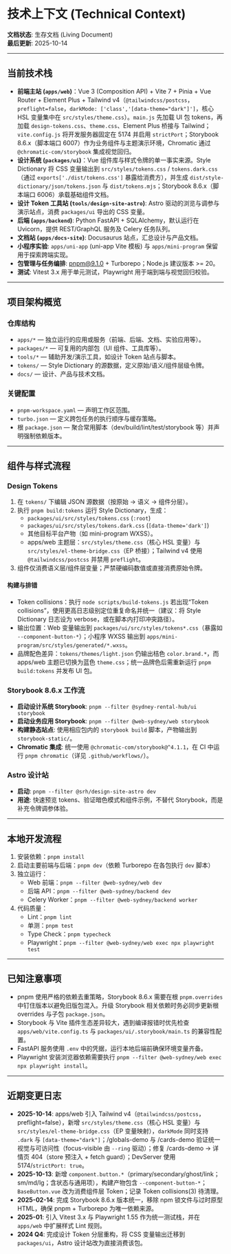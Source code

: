 # 技术上下文 (Technical Context)

**文档状态**: 生存文档 (Living Document)  
**最后更新**: 2025-10-14

---

## 当前技术栈

- **前端主站 (`apps/web`)**：Vue 3 (Composition API) + Vite 7 + Pinia + Vue Router + Element Plus + Tailwind v4（`@tailwindcss/postcss`，`preflight=false`，`darkMode: ['class','[data-theme="dark"]']`，核心 HSL 变量集中在 `src/styles/theme.css`）。`main.js` 先加载 UI 包 tokens，再加载 `design-tokens.css`、`theme.css`、Element Plus 桥接与 Tailwind；`vite.config.js` 将开发服务器固定在 5174 并启用 `strictPort`；Storybook 8.6.x（脚本端口 6007）作为业务组件与主题演示环境，Chromatic 通过 `@chromatic-com/storybook` 集成视觉回归。
- **设计系统 (`packages/ui`)**：Vue 组件库与样式令牌的单一事实来源。Style Dictionary 将 CSS 变量输出到 `src/styles/tokens.css` / `tokens.dark.css`（通过 `exports['./dist/tokens.css']` 暴露给消费方），并生成 `dist/style-dictionary/json/tokens.json` 与 `dist/tokens.mjs`；Storybook 8.6.x（脚本端口 6006）承载基础组件文档。
- **设计 Token 工具站 (`tools/design-site-astro`)**: Astro 驱动的浏览与调参与演示站点，消费 `packages/ui` 导出的 CSS 变量。 
- **后端 (`apps/backend`)**: Python FastAPI + SQLAlchemy，默认运行在 Uvicorn，提供 REST/GraphQL 服务及 Celery 任务队列。 
- **文档站 (`apps/docs-site`)**: Docusaurus 站点，汇总设计与产品文档。 
- **小程序实验**: `apps/uni-app` (uni-app Vite 模板) 与 `apps/mini-program` 保留用于探索跨端实现。 
- **包管理与任务编排**: pnpm@9.1.0 + Turborepo；Node.js 建议版本 >= 20。 
- **测试**: Vitest 3.x 用于单元测试，Playwright 用于端到端与视觉回归校验。

---

## 项目架构概览

### 仓库结构

- `apps/*` — 独立运行的应用或服务（前端、后端、文档、实验应用等）。
- `packages/*` — 可复用的内部包（UI 组件、工具库等）。
- `tools/*` — 辅助开发/演示工具，如设计 Token 站点与脚本。 
- `tokens/` — Style Dictionary 的源数据，定义原始/语义/组件层级令牌。
- `docs/` — 设计、产品与技术文档。

### 关键配置

- `pnpm-workspace.yaml` — 声明工作区范围。
- `turbo.json` — 定义跨包任务的执行顺序与缓存策略。
- 根 `package.json` — 聚合常用脚本（dev/build/lint/test/storybook 等）并声明强制依赖版本。

---

## 组件与样式流程

### Design Tokens

1. 在 `tokens/` 下编辑 JSON 源数据（按原始 → 语义 → 组件分层）。
2. 执行 `pnpm build:tokens` 运行 Style Dictionary，生成：
   - `packages/ui/src/styles/tokens.css` (`:root`)
   - `packages/ui/src/styles/tokens.dark.css` (`[data-theme='dark']`)
   - 其他目标平台产物（如 mini-program WXSS）。
   - apps/web 主题层：`src/styles/theme.css`（核心 HSL 变量）与 `src/styles/el-theme-bridge.css`（EP 桥接）；Tailwind v4 使用 `@tailwindcss/postcss` 并禁用 `preflight`。
3. 组件仅消费语义层/组件层变量；严禁硬编码数值或直接消费原始令牌。

#### 构建与排错
- Token collisions：执行 `node scripts/build-tokens.js` 若出现“Token collisions”，使用更高日志级别定位重复命名并统一（建议：将 Style Dictionary 日志设为 verbose，或在脚本内打印冲突路径）。
- 输出位置：Web 变量输出到 `packages/ui/src/styles/tokens*.css`（暴露如 `--component-button-*`）；小程序 WXSS 输出到 `apps/mini-program/src/styles/generated/*.wxss`。
- 品牌配色差异：`tokens/themes/light.json` 仍输出桔色 `color.brand.*`，而 apps/web 主题已切换为蓝色 `theme.css`；统一品牌色后需重新运行 `pnpm build:tokens` 并发布 UI 包。

### Storybook 8.6.x 工作流

- **启动设计系统 Storybook**: `pnpm --filter @sydney-rental-hub/ui storybook`
- **启动业务应用 Storybook**: `pnpm --filter @web-sydney/web storybook`
- **构建静态站点**: 使用相应包内的 `storybook build` 脚本，产物输出到 `storybook-static/`。
- **Chromatic 集成**: 统一使用 `@chromatic-com/storybook@^4.1.1`，在 CI 中运行 `pnpm chromatic`（详见 `.github/workflows/`）。

### Astro 设计站

- **启动**: `pnpm --filter @srh/design-site-astro dev`
- **用途**: 快速预览 tokens、验证暗色模式和组件示例，不替代 Storybook，而是补充令牌调参体验。

---

## 本地开发流程

1. 安装依赖：`pnpm install`
2. 启动主要前端与后端：`pnpm dev`（依赖 Turborepo 在各包执行 `dev` 脚本）
3. 独立运行：
   - Web 前端：`pnpm --filter @web-sydney/web dev`
   - 后端 API：`pnpm --filter @web-sydney/backend dev`
   - Celery Worker：`pnpm --filter @web-sydney/backend worker`
4. 代码质量：
   - Lint：`pnpm lint`
   - 单测：`pnpm test`
   - Type Check：`pnpm typecheck`
   - Playwright：`pnpm --filter @web-sydney/web exec npx playwright test`

---

## 已知注意事项

- pnpm 使用严格的依赖去重策略，Storybook 8.6.x 需要在根 `pnpm.overrides` 中钉住版本以避免旧版包混入。升级 Storybook 相关依赖时务必同步更新根 overrides 与子包 `package.json`。
- Storybook 与 Vite 插件生态差异较大，遇到编译报错时优先检查 `apps/web/vite.config.ts` 与 `packages/ui/.storybook/main.ts` 的兼容性配置。 
- FastAPI 服务使用 `.env` 中的凭据，运行本地后端前确保环境变量齐备。 
- Playwright 安装浏览器依赖需要执行 `pnpm --filter @web-sydney/web exec npx playwright install`。

---

## 近期变更日志

- **2025-10-14**: apps/web 引入 Tailwind v4（`@tailwindcss/postcss`，preflight=false），新增 `src/styles/theme.css`（核心 HSL 变量）与 `src/styles/el-theme-bridge.css`（EP 变量映射），`darkMode` 同时支持 `.dark` 与 `[data-theme="dark"]`；/globals-demo 与 /cards-demo 验证统一视觉与可访问性（focus-visible 由 `--ring` 驱动）；修复 /cards-demo → 详情页 404（store 预注入 + fetch guard）；DevServer 使用 5174/`strictPort: true`。
- **2025-10-13**: 新增 `component.button.*`（primary/secondary/ghost/link；sm/md/lg；含状态与通用项），构建产物包含 `--component-button-*`；`BaseButton.vue` 改为消费组件层 Token；记录 Token collisions(3) 待清理。
- **2025-02-14**: 完成 Storybook 8.6.x 版本统一，移除 npm 锁文件与过时原型 HTML，确保 pnpm + Turborepo 为唯一依赖来源。
- **2025-01**: 引入 Vitest 3.x 与 Playwright 1.55 作为统一测试栈，并在 `apps/web` 中扩展样式 Lint 规则。 
- **2024 Q4**: 完成设计 Token 分层重构，将 CSS 变量输出迁移到 `packages/ui`，Astro 设计站改为直接消费该包。
